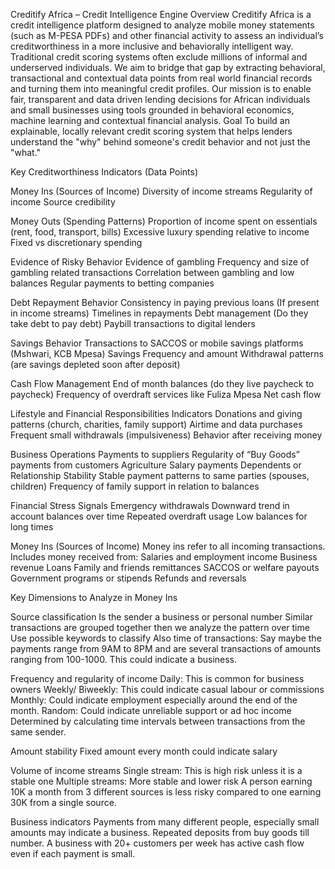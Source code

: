 Creditify Africa – Credit Intelligence Engine
Overview
Creditify Africa is a credit intelligence platform designed to analyze mobile money statements (such as M-PESA PDFs) and other financial activity to assess an individual’s creditworthiness in a more inclusive and behaviorally intelligent way. 
Traditional credit scoring systems often exclude millions of informal and underserved individuals. We aim to bridge that gap by extracting behavioral, transactional and contextual data points from real world financial records and turning them into meaningful credit profiles.
Our mission is to enable fair, transparent and data driven lending decisions for African individuals and small businesses using tools grounded in behavioral economics, machine learning and contextual financial analysis.
Goal
To build an explainable, locally relevant credit scoring system that helps lenders understand the "why" behind someone's credit behavior and not just the "what."

Key Creditworthiness Indicators (Data Points)

Money Ins (Sources of Income)
Diversity of income streams
Regularity of income 
Source credibility

Money Outs (Spending Patterns)
Proportion of income spent on essentials (rent, food, transport, bills)
Excessive luxury spending relative to income
Fixed vs discretionary spending

Evidence of Risky Behavior
Evidence of gambling
Frequency and size of gambling related transactions
Correlation between gambling and low balances
Regular payments to betting companies

Debt Repayment Behavior
Consistency in paying previous loans (If present in income streams)
Timelines in repayments
Debt management (Do they take debt to pay debt)
Paybill transactions to digital lenders

Savings Behavior
Transactions to SACCOS or mobile savings platforms (Mshwari, KCB Mpesa)
Savings Frequency and amount
Withdrawal patterns (are savings depleted soon after deposit)

Cash Flow Management
End of month balances (do they live paycheck to paycheck)
Frequency of overdraft services like Fuliza Mpesa
Net cash flow

Lifestyle and Financial Responsibilities Indicators
Donations and giving patterns (church, charities, family support)
Airtime and data purchases
Frequent small withdrawals (impulsiveness)
Behavior after receiving money

Business Operations
Payments to suppliers
Regularity of “Buy Goods” payments from customers
Agriculture
Salary payments
Dependents or Relationship Stability
Stable payment patterns to same parties (spouses, children)
Frequency of family support in relation to balances

Financial Stress Signals
Emergency withdrawals
Downward trend in account balances over time
Repeated overdraft usage
Low balances for long times



Money Ins (Sources of Income)
Money ins refer to all incoming transactions. Includes money received from:
Salaries and employment income
Business revenue
Loans
Family and friends remittances
SACCOS or welfare payouts
Government programs or stipends
Refunds and reversals

Key Dimensions to Analyze in Money Ins

Source classification
Is the sender a business or personal number
Similar transactions are grouped together then we analyze the pattern over time
Use possible keywords to classify
Also time of transactions: Say maybe the payments range from 9AM to 8PM and are several transactions of amounts ranging from 100-1000. This could indicate a business.

Frequency and regularity of income
Daily: This is common for business owners
Weekly/ Biweekly: This could indicate casual labour or commissions
Monthly: Could indicate employment especially around the end of the month.
Random: Could indicate unreliable support or ad hoc income
Determined by calculating time intervals between transactions from the same sender.

Amount stability
Fixed amount every month could indicate salary

Volume of income streams
Single stream: This is high risk unless it is a stable one
Multiple streams: More stable and lower risk
A person earning 10K a month from 3 different sources is less risky compared to one earning 30K from a single source.

Business indicators
Payments from many different people, especially small amounts may indicate a business.
Repeated deposits from buy goods till number.
A business with 20+ customers per week has active cash flow even if each payment is small.
